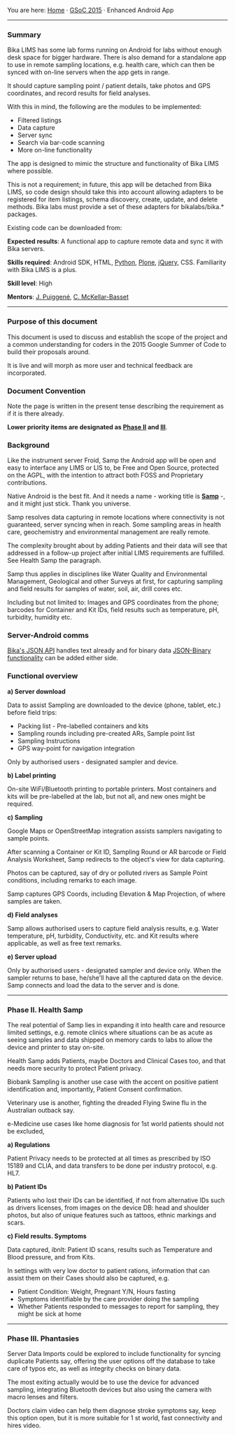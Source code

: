 You are here: [Home](https://github.com/bikalabs/Bika-LIMS/wiki) · [GSoC 2015](https://github.com/bikalabs/Bika-LIMS/wiki/GSoC-2015) · Enhanced Android App
***

### Summary

Bika LIMS has some lab forms running on Android for labs without enough desk space for bigger hardware. There is also demand for a standalone app to use in remote sampling locations, e.g. health care, which can then be synced with on-line servers when the app gets in range. 

It should capture sampling point / patient details, take photos and GPS coordinates, and record results for field analyses.

With this in mind, the following are the modules to be implemented:

- Filtered listings
- Data capture
- Server sync
- Search via bar-code scanning
- More on-line functionality

The app is designed to mimic the structure and functionality of Bika LIMS where possible.

This is not a requirement; in future, this app will be detached from Bika LIMS, so code design should take this into account allowing adapters to be registered for item listings, schema discovery, create, update, and delete methods.  Bika labs must provide a set of these adapters for bikalabs/bika.* packages.

Existing code can be downloaded from:

**Expected results**: A functional app to capture remote data and sync it with Bika servers.

**Skills required**: Android SDK, HTML, [Python](http://python.org), [Plone](http://plone.org), [jQuery](http://www.jquery.com), CSS. Familiarity with Bika LIMS is a plus.

**Skill level**: High

**Mentors**: [J. Puiggené](http://github.com/xispa), [C. McKellar-Basset](http://github.com/rockfruit)

***

### Purpose of this document

This document is used to discuss and establish the scope of the project and a common understanding for coders in the 2015 Google Summer of Code to build their proposals around.

It is live and will morph as more user and technical feedback are incorporated.

### Document Convention

Note the page is written in the present tense describing the requirement as if it is there already. 

**Lower priority items are designated as [Phase II](https://github.com/bikalabs/Bika-LIMS/wiki/GSoC-%C2%B7-Enhanced-Android-App#phase-ii-health-samp) and [III](https://github.com/bikalabs/Bika-LIMS/wiki/GSoC-%C2%B7-Enhanced-Android-App#phase-iii-phantasies)**.

### Background

Like the instrument server Froid, Samp the Android app will be open and easy to interface any LIMS or LIS to, be Free and Open Source, protected on the AGPL, with the intention to attract both FOSS and Proprietary contributions.

Native Android is the best fit. And it needs a name - working title is [**Samp**](http://en.wikipedia.org/wiki/Samp) -, and it might just stick. Thank you universe. 

Samp resolves data capturing in remote locations where connectivity is not guaranteed, server syncing when in reach. Some sampling areas in health care, geochemistry and environmental management are really remote.

The complexity brought about by adding Patients and their data will see that addressed in a follow-up project after initial LIMS requirements are fulfilled. See Health Samp the paragraph.

Samp thus applies in disciplines like Water Quality and Environmental Management, Geological and other Surveys at first, for capturing sampling and field results for samples of water, soil, air, drill cores etc.

Including but not limited to: Images and GPS coordinates from the phone; barcodes for Container and Kit IDs, field results such as temperature, pH, turbidity, humidity etc.

### Server-Android comms

[Bika's JSON API](https://github.com/bikalabs/Bika-LIMS/wiki/BIKA-JSON-API
) handles text already and for binary data [JSON-Binary functionality](http://stackoverflow.com/questions/1443158/binary-data-in-json-string-something-better-than-base64) can be added either side.

### Functional overview

**a) Server download**

Data to assist Sampling are downloaded to the device (phone, tablet, etc.) before field trips:

- Packing list - Pre-labelled containers and kits
- Sampling rounds including pre-created ARs, Sample point list
- Sampling Instructions
- GPS way-point for navigation integration

Only by authorised users - designated sampler and device.

**b) Label printing**

On-site WiFi/Bluetooth printing to portable printers. Most containers and kits will be pre-labelled at the lab, but not all, and new ones might be required.

**c) Sampling**

Google Maps or OpenStreetMap integration assists samplers navigating to sample points.

After scanning a Container or Kit ID, Sampling Round or AR barcode or Field Analysis Worksheet, Samp redirects to the object's view for data capturing.

Photos can be captured, say of dry or polluted rivers as Sample Point conditions, including remarks to each image.

Samp captures GPS Coords, including Elevation & Map Projection, of where samples are taken.

**d) Field analyses**

Samp allows authorised users to capture field analysis results, e.g. Water temperature, pH, turbidity, Conductivity, etc. and Kit results where applicable, as well as free text remarks.

**e) Server upload**

Only by authorised users - designated sampler and device only. When the sampler returns to base, he/she'll have all the captured data on the device. Samp connects and load the data to the server and is done.

***

### Phase II. Health Samp

The real potential of Samp lies in expanding it into health care and resource limited settings, e.g. remote clinics where situations can be as acute as seeing samples and data shipped on memory cards to labs to allow the device and printer to stay on-site.

Health Samp adds Patients, maybe Doctors and Clinical Cases too, and that needs more security to protect Patient privacy.

Biobank Sampling is another use case with the accent on positive patient identification and, importantly, Patient Consent confirmation.

Veterinary use is another, fighting the dreaded Flying Swine flu in the Australian outback say.

e-Medicine use cases like home diagnosis for 1st world patients should not be excluded,

**a) Regulations**

Patient Privacy needs to be protected at all times as prescribed by ISO 15189 and CLIA, and data transfers to be done per industry protocol, e.g. HL7.

**b) Patient IDs**

Patients who lost their IDs can be identified, if not from alternative IDs such as drivers licenses, from images on the device DB: head and shoulder photos, but also of unique features such as tattoos, ethnic markings and scars.

**c) Field results. Symptoms**

Data captured, ibnlt: Patient ID scans, results such as Temperature and Blood pressure, and from Kits.

In settings with very low doctor to patient rations, information that can assist them on their Cases should also be captured, e.g.

- Patient Condition: Weight, Pregnant Y/N, Hours fasting
- Symptoms identifiable by the care provider doing the sampling
- Whether Patients responded to messages to report for sampling, they might be sick at home

***

### Phase III. Phantasies

Server Data Imports could be explored to include functionality for syncing duplicate Patients say, offering the user options off the database to take care of typos etc, as well as integrity checks on binary data.

The most exiting actually would be to use the device for advanced sampling, integrating Bluetooth devices but also using the camera with macro lenses and filters.

Doctors claim video can help them diagnose stroke symptoms say, keep this option open, but it is more suitable for 1 st world, fast connectivity and hires video.